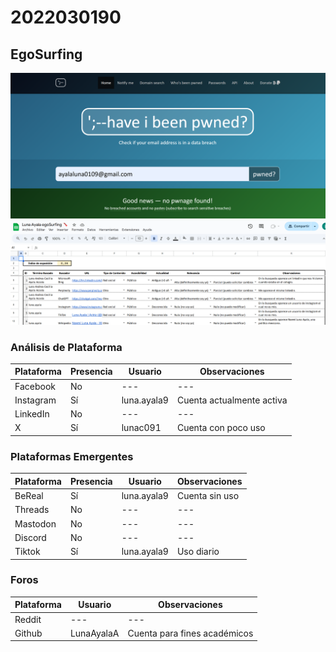 # 2022030190

## EgoSurfing
![](have_i_been_pwned.png)
![](Luna_Ayala_egoSurfing.png)

### Análisis de Plataforma 

| Plataforma | Presencia | Usuario                 | Observaciones                                      |
|------------|----------|-------------------------|----------------------------------------------------|
| Facebook   | No       | ---          | ---                         |
| Instagram  | Sí       | luna.ayala9             | Cuenta actualmente activa                         |
| LinkedIn   | No       | ---          | ---                         |
| X          | Sí       | lunac091            | Cuenta con poco uso                     |

### Plataformas Emergentes 

| Plataforma | Presencia | Usuario            | Observaciones          |
|------------|----------|--------------------|------------------------|
| BeReal     | Sí       | luna.ayala9     | Cuenta sin uso      |
| Threads    | No       | ---                | ---                    |
| Mastodon   | No       | ---                | ---                    |
| Discord    | No       | ---               | ---            |
| Tiktok     | Sí       | luna.ayala9     |Uso diario  |

### Foros 
| Plataforma | Usuario                 | Observaciones|
|------------|----------|-------------------------|
| Reddit   |  ---    | ---     |
| Github          | LunaAyalaA            | Cuenta para fines académicos  |
